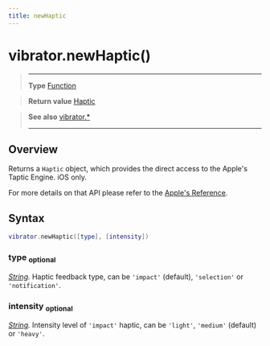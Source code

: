 ```yaml
---
title: newHaptic
---
```

# vibrator.newHaptic()

> --------------------- ------------------------------------------------------------------------------------------
> __Type__              [Function](https://docs.coronalabs.com/api/type/Function.html)

> __Return value__      [Haptic](/plugin/vibrator/type/Haptic)

> __See also__          [vibrator.*](/plugin/vibrator/)
> --------------------- ------------------------------------------------------------------------------------------

## Overview

Returns a `Haptic` object, which provides the direct access to the Apple's Taptic Engine. iOS only.

For more details on that API please refer to the [Apple's Reference](https://developer.apple.com/reference/uikit/uifeedbackgenerator).

## Syntax
```lua
vibrator.newHaptic([type], [intensity])
```
### type <sub>optional</sub>
_[String](https://docs.coronalabs.com/api/type/String.html)._ Haptic feedback type, can be `'impact'` (default), `'selection'` or `'notification'`.

### intensity <sub>optional</sub>
_[String](https://docs.coronalabs.com/api/type/String.html)._ Intensity level of `'impact'` haptic, can be `'light'`, `'medium'` (default) or `'heavy'`.
